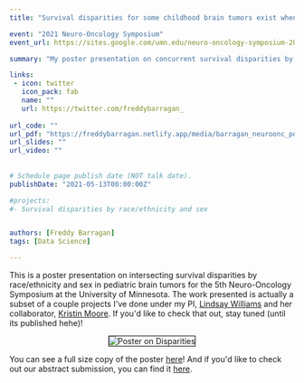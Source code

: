 ```yaml
---
title: "Survival disparities for some childhood brain tumors exist when defined by race/ethnicity and sex"

event: "2021 Neuro-Oncology Symposium"
event_url: https://sites.google.com/umn.edu/neuro-oncology-symposium-2021/home

summary: "My poster presentation on concurrent survival disparities by race/ethnicity and sex in pediatric brain tumors for the 5th Neuro-Oncology Symposium at the University of Minnesota."

links:
 - icon: twitter
   icon_pack: fab
   name: ""
   url: https://twitter.com/freddybarragan_
   
url_code: ""
url_pdf: "https://freddybarragan.netlify.app/media/barragan_neuroonc_poster.pdf"
url_slides: ""
url_video: ""
   
   
# Schedule page publish date (NOT talk date).
publishDate: "2021-05-13T00:00:00Z"

#projects:
#- Survival disparities by race/ethnicity and sex 


authors: [Freddy Barragan]
tags: [Data Science]

---
```


This is a poster presentation on intersecting survival disparities by race/ethnicity and sex in pediatric brain tumors for the 5th Neuro-Oncology Symposium at the University of Minnesota. The work presented is actually a subset of a couple projects I've done under my PI, [Lindsay Williams](https://med.umn.edu/bio/epidemiology/lindsay-williams) and her collaborator, [Kristin Moore](https://www.linkedin.com/in/kristinvoltzke). If you'd like to check that out, stay tuned (until its published hehe)!

<center>

<img style="border:1px solid black;" src="https://freddybarragan.netlify.app/media/barragan_neuroonc_poster.png"  alt="Poster on Disparities" />

</center>

You can see a full size copy of the poster [here](https://freddybarragan.netlify.app/media/barragan_neuroonc_poster.pdf)! And if you'd like to check out our abstract submission, you can find it [here]("https://freddybarragan.netlify.app/media/abstract_neuro_SEERsurvival.pdf"). 
